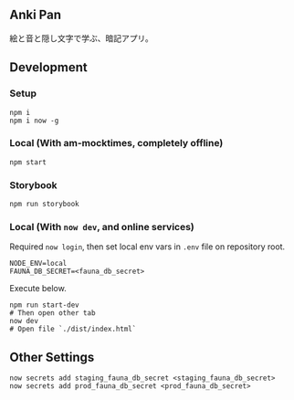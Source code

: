 ## Anki Pan

絵と音と隠し文字で学ぶ、暗記アプリ。


## Development

### Setup

```shell
npm i
npm i now -g
```

### Local (With am-mocktimes, completely offline)

```shell
npm start
```

### Storybook

```shell
npm run storybook
```

### Local (With `now dev`, and online services)

Required `now login`, then set local env vars in  `.env` file on repository root.
```env
NODE_ENV=local
FAUNA_DB_SECRET=<fauna_db_secret>
```

Execute below.

```shell
npm run start-dev
# Then open other tab
now dev
# Open file `./dist/index.html`
```

## Other Settings

```shell
now secrets add staging_fauna_db_secret <staging_fauna_db_secret>
now secrets add prod_fauna_db_secret <prod_fauna_db_secret>
```

